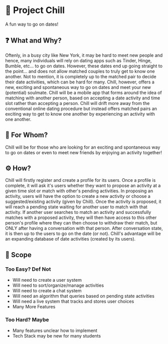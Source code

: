 # 🧊 Project Chill 
     
A fun way to go on dates!     
          
## ❓ What and Why?
Oftenly, in a busy city like New York, it may be hard to meet new people and hence, many individuals will rely on dating apps such as Tinder, Hinge, Bumble, etc... to go on dates. However, these dates end up going straight to the point... and does not allow matched couples to truly get to know one another. Not to mention, it is completely up to the matched pair to decide their date activities, which can be hard for many. Chill, however, offers a new, exciting and spontaneous way to go on dates and meet your new (potential) soulmate. Chill will be a mobile app that forms around the idea of matching with another person, based on accepting a date activity and time slot rather than accepting a person. Chill will drift more away from the conventional online dating procedure but instead offers matched pairs an exciting way to get to know one another by experiencing an activity with one another.

## 👤 For Whom?
Chill will be for those who are looking for an exciting and spontaneous way to go on dates or even to meet new friends by enjoying an activity together!

## ⚙️ How?
Chill will firstly register and create a profile for its users. Once a profile is complete, it will ask it's users whether they want to propose an activity at a given time slot or match with other's pending activities. In proposing an activity, users will have the option to create a new activity or choose a suggested/existing activity (given by Chill). Once the activity is proposed, it will reach a pending state waiting for another user to match with that activity. If another user searches to match an activity and successfully matches with a proposed activity, they will then have access to this other person's profile where they can then choose to withdraw their match, but ONLY after having a conversation with that person. After conversation state, it is then up to the users to go on the date (or not). Chill's advantage will be an expanding database of date activities (created by its users).

## 💼 Scope
     
### Too Easy? Def Not
- Will need to create a user system      
- Will need to sort/organize/manage activities      
- Will need to create a chat system
- Will need an algorithm that queries based on pending state activities      
- Will need a live system that tracks and stores user choices
- Many More Features      
### Too Hard? Maybe
- Many features unclear how to implement      
- Tech Stack may be new for many students       
